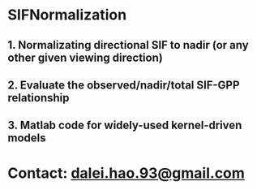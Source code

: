 # SIFNormalization
 ## 1. Normalizating directional SIF to nadir (or any other given viewing direction)
 ## 2. Evaluate the observed/nadir/total SIF-GPP relationship
 ## 3. Matlab code for widely-used kernel-driven models 
# Contact: dalei.hao.93@gmail.com
